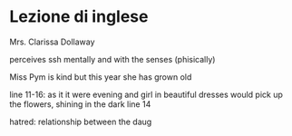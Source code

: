 # Lezione di inglese

Mrs. Clarissa Dollaway

perceives ssh mentally and with the senses (phisically)

Miss Pym is kind but this year she has grown old

line 11-16: as it it were evening and girl in beautiful dresses would pick up the flowers, shining in the dark
line 14

hatred: relationship between the daug

<!--stackedit_data:
eyJoaXN0b3J5IjpbMTUzMzMzMzU0NCw4MDM2NDQxMDQsLTIwMD
A2MzAyMTVdfQ==
-->
